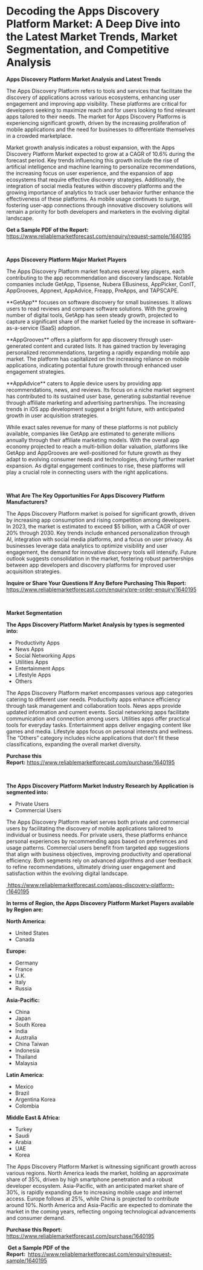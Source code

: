 <p><h1>Decoding the Apps Discovery Platform Market: A Deep Dive into the Latest Market Trends, Market Segmentation, and Competitive Analysis</h1></p><p><strong>Apps Discovery Platform Market Analysis and Latest Trends</strong></p>
<p><p>The Apps Discovery Platform refers to tools and services that facilitate the discovery of applications across various ecosystems, enhancing user engagement and improving app visibility. These platforms are critical for developers seeking to maximize reach and for users looking to find relevant apps tailored to their needs. The market for Apps Discovery Platforms is experiencing significant growth, driven by the increasing proliferation of mobile applications and the need for businesses to differentiate themselves in a crowded marketplace.</p><p>Market growth analysis indicates a robust expansion, with the Apps Discovery Platform Market expected to grow at a CAGR of 10.6% during the forecast period. Key trends influencing this growth include the rise of artificial intelligence and machine learning to personalize recommendations, the increasing focus on user experience, and the expansion of app ecosystems that require effective discovery strategies. Additionally, the integration of social media features within discovery platforms and the growing importance of analytics to track user behavior further enhance the effectiveness of these platforms. As mobile usage continues to surge, fostering user-app connections through innovative discovery solutions will remain a priority for both developers and marketers in the evolving digital landscape.</p></p>
<p><strong>Get a Sample PDF of the Report:&nbsp;</strong> <a href="https://www.reliablemarketforecast.com/enquiry/request-sample/1640195?utm_campaign=2479&utm_medium=2&utm_source=Github&utm_content=ia&utm_term=18042025&utm_id=apps-discovery-platform">https://www.reliablemarketforecast.com/enquiry/request-sample/1640195</a></p>
<p>&nbsp;</p>
<p><strong>Apps Discovery Platform Major Market Players</strong></p>
<p><p>The Apps Discovery Platform market features several key players, each contributing to the app recommendation and discovery landscape. Notable companies include GetApp, Tipsense, Nubera EBusiness, AppPicker, ConIT, AppGrooves, Appnext, AppAdvice, Freapp, PreApps, and TAPSCAPE.</p><p>**GetApp** focuses on software discovery for small businesses. It allows users to read reviews and compare software solutions. With the growing number of digital tools, GetApp has seen steady growth, projected to capture a significant share of the market fueled by the increase in software-as-a-service (SaaS) adoption.</p><p>**AppGrooves** offers a platform for app discovery through user-generated content and curated lists. It has gained traction by leveraging personalized recommendations, targeting a rapidly expanding mobile app market. The platform has capitalized on the increasing reliance on mobile applications, indicating potential future growth through enhanced user engagement strategies.</p><p>**AppAdvice** caters to Apple device users by providing app recommendations, news, and reviews. Its focus on a niche market segment has contributed to its sustained user base, generating substantial revenue through affiliate marketing and advertising partnerships. The increasing trends in iOS app development suggest a bright future, with anticipated growth in user acquisition strategies.</p><p>While exact sales revenue for many of these platforms is not publicly available, companies like GetApp are estimated to generate millions annually through their affiliate marketing models. With the overall app economy projected to reach a multi-billion dollar valuation, platforms like GetApp and AppGrooves are well-positioned for future growth as they adapt to evolving consumer needs and technologies, driving further market expansion. As digital engagement continues to rise, these platforms will play a crucial role in connecting users with the right applications.</p></p>
<p>&nbsp;</p>
<p><strong>What Are The Key Opportunities For Apps Discovery Platform Manufacturers?</strong></p>
<p><p>The Apps Discovery Platform market is poised for significant growth, driven by increasing app consumption and rising competition among developers. In 2023, the market is estimated to exceed $5 billion, with a CAGR of over 20% through 2030. Key trends include enhanced personalization through AI, integration with social media platforms, and a focus on user privacy. As businesses leverage data analytics to optimize visibility and user engagement, the demand for innovative discovery tools will intensify. Future outlook suggests consolidation in the market, fostering robust partnerships between app developers and discovery platforms for improved user acquisition strategies.</p></p>
<p><strong>Inquire or Share Your Questions If Any Before Purchasing This Report:</strong> <a href="https://www.reliablemarketforecast.com/enquiry/pre-order-enquiry/1640195?utm_campaign=2479&utm_medium=2&utm_source=Github&utm_content=ia&utm_term=18042025&utm_id=apps-discovery-platform">https://www.reliablemarketforecast.com/enquiry/pre-order-enquiry/1640195</a></p>
<p>&nbsp;</p>
<p><strong>Market Segmentation</strong></p>
<p><strong>The Apps Discovery Platform Market Analysis by types is segmented into:</strong></p>
<p><ul><li>Productivity Apps</li><li>News Apps</li><li>Social Networking Apps</li><li>Utilities Apps</li><li>Entertainment Apps</li><li>Lifestyle Apps</li><li>Others</li></ul></p>
<p><p>The Apps Discovery Platform market encompasses various app categories catering to different user needs. Productivity apps enhance efficiency through task management and collaboration tools. News apps provide updated information and current events. Social networking apps facilitate communication and connection among users. Utilities apps offer practical tools for everyday tasks. Entertainment apps deliver engaging content like games and media. Lifestyle apps focus on personal interests and wellness. The “Others” category includes niche applications that don't fit these classifications, expanding the overall market diversity.</p></p>
<p><strong>Purchase this Report:&nbsp;</strong><a href="https://www.reliablemarketforecast.com/purchase/1640195?utm_campaign=2479&utm_medium=2&utm_source=Github&utm_content=ia&utm_term=18042025&utm_id=apps-discovery-platform">https://www.reliablemarketforecast.com/purchase/1640195</a></p>
<p>&nbsp;</p>
<p><strong>The Apps Discovery Platform Market Industry Research by Application is segmented into:</strong></p>
<p><ul><li>Private Users</li><li>Commercial Users</li></ul></p>
<p><p>The Apps Discovery Platform market serves both private and commercial users by facilitating the discovery of mobile applications tailored to individual or business needs. For private users, these platforms enhance personal experiences by recommending apps based on preferences and usage patterns. Commercial users benefit from targeted app suggestions that align with business objectives, improving productivity and operational efficiency. Both segments rely on advanced algorithms and user feedback to refine recommendations, ultimately driving user engagement and satisfaction within the evolving digital landscape.</p></p>
<p><a href="https://www.reliablemarketforecast.com/apps-discovery-platform-r1640195?utm_campaign=2479&utm_medium=2&utm_source=Github&utm_content=ia&utm_term=18042025&utm_id=apps-discovery-platform">&nbsp;https://www.reliablemarketforecast.com/apps-discovery-platform-r1640195</a></p>
<p><strong>In terms of Region, the Apps Discovery Platform Market Players available by Region are:</strong></p>
<p>
    <p> <strong> North America: </strong>
        <ul>
            <li>United States</li>
            <li>Canada</li>
        </ul>
        </p> 
    <p> <strong> Europe: </strong>
        <ul>
            <li>Germany</li>
            <li>France</li>
            <li>U.K.</li>
            <li>Italy</li>
            <li>Russia</li>
        </ul>
        </p> 
    <p> <strong> Asia-Pacific: </strong>
        <ul>
            <li>China</li>
            <li>Japan</li>
            <li>South Korea</li>
            <li>India</li>
            <li>Australia</li>
            <li>China Taiwan</li>
            <li>Indonesia</li>
            <li>Thailand</li>
            <li>Malaysia</li>
        </ul>
        </p> 
    <p> <strong> Latin America: </strong>
        <ul>
            <li>Mexico</li>
            <li>Brazil</li>
            <li>Argentina Korea</li>
            <li>Colombia</li>
        </ul>
        </p> 
    <p> <strong> Middle East & Africa: </strong>
        <ul>
            <li>Turkey</li>
            <li>Saudi</li>
            <li>Arabia</li>
            <li>UAE</li>
            <li>Korea</li>
        </ul>
    </p>
    </p>
<p><p>The Apps Discovery Platform Market is witnessing significant growth across various regions. North America leads the market, holding an approximate share of 35%, driven by high smartphone penetration and a robust developer ecosystem. Asia-Pacific, with an anticipated market share of 30%, is rapidly expanding due to increasing mobile usage and internet access. Europe follows at 25%, while China is projected to contribute around 10%. North America and Asia-Pacific are expected to dominate the market in the coming years, reflecting ongoing technological advancements and consumer demand.</p></p>
<p><strong>Purchase this Report: </strong><a href="https://www.reliablemarketforecast.com/purchase/1640195?utm_campaign=2479&utm_medium=2&utm_source=Github&utm_content=ia&utm_term=18042025&utm_id=apps-discovery-platform">https://www.reliablemarketforecast.com/purchase/1640195</a></p>
<p>&nbsp;<strong>Get a Sample PDF of the Report:&nbsp;&nbsp;</strong><a href="https://www.reliablemarketforecast.com/enquiry/request-sample/1640195?utm_campaign=2479&utm_medium=2&utm_source=Github&utm_content=ia&utm_term=18042025&utm_id=apps-discovery-platform">https://www.reliablemarketforecast.com/enquiry/request-sample/1640195</a></p>
<p><strong></strong></p>
<p><p></p><p></p><p></p></p>